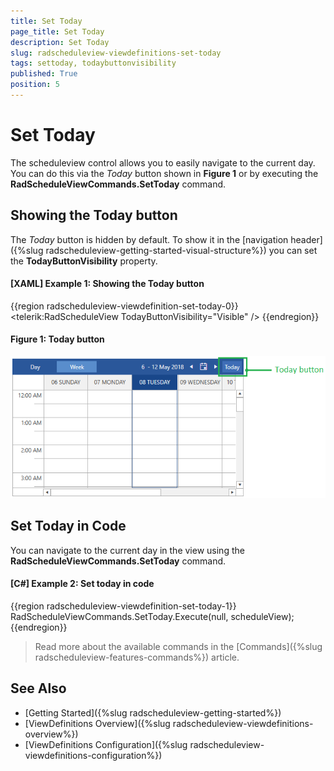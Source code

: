 ```yaml
---
title: Set Today
page_title: Set Today
description: Set Today
slug: radscheduleview-viewdefinitions-set-today
tags: settoday, todaybuttonvisibility
published: True
position: 5
---
```


# Set Today

The scheduleview control allows you to easily navigate to the current day. You can do this via the *Today* button shown in __Figure 1__ or by executing the __RadScheduleViewCommands.SetToday__ command.

## Showing the Today button

The *Today* button is hidden by default. To show it in the [navigation header]({%slug radscheduleview-getting-started-visual-structure%}) you can set the __TodayButtonVisibility__ property.

#### __[XAML] Example 1: Showing the Today button__
{{region radscheduleview-viewdefinition-set-today-0}}
	<telerik:RadScheduleView TodayButtonVisibility="Visible" />
{{endregion}}

#### Figure 1: Today button
![](images/radscheduleview-viewdefinition-set-today-0.png)

## Set Today in Code

You can navigate to the current day in the view using the __RadScheduleViewCommands.SetToday__ command.

#### __[C#] Example 2: Set today in code__
{{region radscheduleview-viewdefinition-set-today-1}}
	RadScheduleViewCommands.SetToday.Execute(null, scheduleView);
{{endregion}}

> Read more about the available commands in the [Commands]({%slug radscheduleview-features-commands%}) article.

## See Also
* [Getting Started]({%slug radscheduleview-getting-started%})
* [ViewDefinitions Overview]({%slug radscheduleview-viewdefinitions-overview%})
* [ViewDefinitions Configuration]({%slug radscheduleview-viewdefinitions-configuration%})


